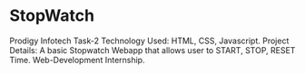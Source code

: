 # StopWatch
Prodigy Infotech Task-2
Technology Used: HTML, CSS, Javascript.
Project Details: A basic Stopwatch Webapp that allows user to START, STOP, RESET Time.
Web-Development Internship.

